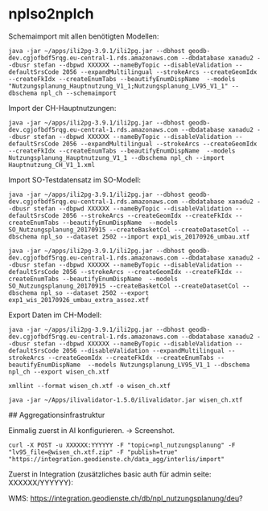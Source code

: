 # nplso2nplch

Schemaimport mit allen benötigten Modellen:
```
java -jar ~/apps/ili2pg-3.9.1/ili2pg.jar --dbhost geodb-dev.cgjofbdf5rqg.eu-central-1.rds.amazonaws.com --dbdatabase xanadu2 --dbusr stefan --dbpwd XXXXXX --nameByTopic --disableValidation --defaultSrsCode 2056 --expandMultilingual --strokeArcs --createGeomIdx --createFkIdx --createEnumTabs --beautifyEnumDispName  --models "Nutzungsplanung_Hauptnutzung_V1_1;Nutzungsplanung_LV95_V1_1" --dbschema npl_ch --schemaimport
```

Import der CH-Hauptnutzungen:
```
java -jar ~/apps/ili2pg-3.9.1/ili2pg.jar --dbhost geodb-dev.cgjofbdf5rqg.eu-central-1.rds.amazonaws.com --dbdatabase xanadu2 --dbusr stefan --dbpwd XXXXXX --nameByTopic --disableValidation --defaultSrsCode 2056 --expandMultilingual --strokeArcs --createGeomIdx --createFkIdx --createEnumTabs --beautifyEnumDispName  --models Nutzungsplanung_Hauptnutzung_V1_1 --dbschema npl_ch --import Hauptnutzung_CH_V1_1.xml
```

Import SO-Testdatensatz im SO-Modell:
```
java -jar ~/apps/ili2pg-3.9.1/ili2pg.jar --dbhost geodb-dev.cgjofbdf5rqg.eu-central-1.rds.amazonaws.com --dbdatabase xanadu2 --dbusr stefan --dbpwd XXXXXX --nameByTopic --disableValidation --defaultSrsCode 2056 --strokeArcs --createGeomIdx --createFkIdx --createEnumTabs --beautifyEnumDispName  --models SO_Nutzungsplanung_20170915 --createBasketCol --createDatasetCol --dbschema npl_so --dataset 2502 --import exp1_wis_20170926_umbau.xtf
```

```
java -jar ~/apps/ili2pg-3.9.1/ili2pg.jar --dbhost geodb-dev.cgjofbdf5rqg.eu-central-1.rds.amazonaws.com --dbdatabase xanadu2 --dbusr stefan --dbpwd XXXXXX --nameByTopic --disableValidation --defaultSrsCode 2056 --strokeArcs --createGeomIdx --createFkIdx --createEnumTabs --beautifyEnumDispName  --models SO_Nutzungsplanung_20170915 --createBasketCol --createDatasetCol --dbschema npl_so --dataset 2502 --export exp1_wis_20170926_umbau_extra_assoz.xtf
```


Export Daten im CH-Modell:
```
java -jar ~/apps/ili2pg-3.9.1/ili2pg.jar --dbhost geodb-dev.cgjofbdf5rqg.eu-central-1.rds.amazonaws.com --dbdatabase xanadu2 --dbusr stefan --dbpwd XXXXXX --nameByTopic --disableValidation --defaultSrsCode 2056 --disableValidation --expandMultilingual --strokeArcs --createGeomIdx --createFkIdx --createEnumTabs --beautifyEnumDispName  --models Nutzungsplanung_LV95_V1_1 --dbschema npl_ch --export wisen_ch.xtf
```

```
xmllint --format wisen_ch.xtf -o wisen_ch.xtf
```

```
java -jar ~/Apps/ilivalidator-1.5.0/ilivalidator.jar wisen_ch.xtf
```



## Aggregationsinfrastruktur

Einmalig zuerst in AI konfigurieren. -> Screenshot.

```
curl -X POST -u XXXXXX:YYYYYY -F "topic=npl_nutzungsplanung" -F "lv95_file=@wisen_ch.xtf.zip" -F "publish=true" "https://integration.geodienste.ch/data_agg/interlis/import"
```

Zuerst in Integration (zusätzliches basic auth für admin seite: XXXXXX/YYYYYY):

WMS: https://integration.geodienste.ch/db/npl_nutzungsplanung/deu?